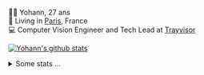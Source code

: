 <p>
  👨🏻 <bold>Yohann</bold>, 27 ans<br/>
  💼 Living in <a href="https://www.google.com/maps?q=paris">Paris</a>, France<br/>
  💻 Computer Vision Engineer and Tech Lead at <a href="https://trayvisor.com/">Trayvisor</a><br/>
</p>

<a href="https://github.com/anuraghazra/github-readme-stats"><img align="center" src="https://github-readme-stats-go94hl40s-yohann84l.vercel.app//api?username=yohann84L&show_icons=true&include_all_commits=true" alt="Yohann's github stats" /> </a>


<details>
  <summary>Some stats ...</summary><br/>
  

<!--START_SECTION:waka-->
![Code Time](http://img.shields.io/badge/Code%20Time-372%20hrs%209%20mins-blue)

![Profile Views](http://img.shields.io/badge/Profile%20Views-0-blue)

**🐱 My GitHub Data** 

> 🏆 30 Contributions in the Year 2023
 > 
> 📦 440.5 kB Used in GitHub's Storage 
 > 
> 🚫 Not Opted to Hire
 > 
> 📜 24 Public Repositories 
 > 
> 🔑 21 Private Repositories  
 > 
**I'm an Early 🐤** 

```text
🌞 Morning    279 commits    ████████░░░░░░░░░░░░░░░░░   32.25% 
🌆 Daytime    507 commits    ██████████████░░░░░░░░░░░   58.61% 
🌃 Evening    77 commits     ██░░░░░░░░░░░░░░░░░░░░░░░   8.9% 
🌙 Night      2 commits      ░░░░░░░░░░░░░░░░░░░░░░░░░   0.23%

```
📅 **I'm Most Productive on Tuesday** 

```text
Monday       111 commits    ███░░░░░░░░░░░░░░░░░░░░░░   12.83% 
Tuesday      207 commits    ██████░░░░░░░░░░░░░░░░░░░   23.93% 
Wednesday    194 commits    █████░░░░░░░░░░░░░░░░░░░░   22.43% 
Thursday     141 commits    ████░░░░░░░░░░░░░░░░░░░░░   16.3% 
Friday       198 commits    █████░░░░░░░░░░░░░░░░░░░░   22.89% 
Saturday     14 commits     ░░░░░░░░░░░░░░░░░░░░░░░░░   1.62% 
Sunday       0 commits      ░░░░░░░░░░░░░░░░░░░░░░░░░   0.0%

```


📊 **This Week I Spent My Time On** 

```text
⌚︎ Time Zone: Europe/Paris

💬 Programming Languages: 
Python                   3 hrs 3 mins        █████████░░░░░░░░░░░░░░░░   36.89% 
JavaScript               2 hrs 17 mins       ███████░░░░░░░░░░░░░░░░░░   27.61% 
YAML                     1 hr 51 mins        █████░░░░░░░░░░░░░░░░░░░░   22.4% 
HTTP Request             23 mins             █░░░░░░░░░░░░░░░░░░░░░░░░   4.8% 
SQL                      12 mins             ░░░░░░░░░░░░░░░░░░░░░░░░░   2.58%

🔥 Editors: 
PyCharm                  4 hrs 5 mins        ████████████░░░░░░░░░░░░░   49.36% 
WebStorm                 4 hrs 4 mins        ████████████░░░░░░░░░░░░░   49.26% 
VS Code                  6 mins              ░░░░░░░░░░░░░░░░░░░░░░░░░   1.38%

💻 Operating System: 
Mac                      8 hrs 17 mins       █████████████████████████   100.0%

```

**I Mostly Code in Python** 

```text
Python                   18 repos            ██████████████░░░░░░░░░░░   56.25% 
Java                     6 repos             ████░░░░░░░░░░░░░░░░░░░░░   18.75% 
JavaScript               2 repos             █░░░░░░░░░░░░░░░░░░░░░░░░   6.25% 
R                        2 repos             █░░░░░░░░░░░░░░░░░░░░░░░░   6.25% 
HTML                     1 repo              ░░░░░░░░░░░░░░░░░░░░░░░░░   3.12%

```



 Last Updated on 23/01/2023 01:40:48 UTC
<!--END_SECTION:waka-->
